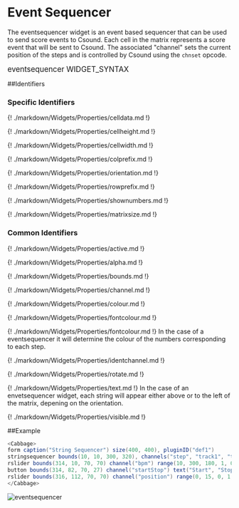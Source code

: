 # Event Sequencer

The eventsequencer widget is an event based sequencer that can be used to send score events to Csound. Each cell in the matrix represents a score event that will be sent to Csound. The associated "channel" sets the current position of the steps and is controlled by Csound using the `chnset` opcode. 

<big></pre>
eventsequencer WIDGET_SYNTAX
</pre></big>

<!--(End of syntax)/-->

##Identifiers

### Specific Identifiers


{! ./markdown/Widgets/Properties/celldata.md !}

{! ./markdown/Widgets/Properties/cellheight.md !}

{! ./markdown/Widgets/Properties/cellwidth.md !}

{! ./markdown/Widgets/Properties/colprefix.md !}

{! ./markdown/Widgets/Properties/orientation.md !}

{! ./markdown/Widgets/Properties/rowprefix.md !}

{! ./markdown/Widgets/Properties/shownumbers.md !}

{! ./markdown/Widgets/Properties/matrixsize.md !}

### Common Identifiers
{! ./markdown/Widgets/Properties/active.md !}

{! ./markdown/Widgets/Properties/alpha.md !}

{! ./markdown/Widgets/Properties/bounds.md !}

{! ./markdown/Widgets/Properties/channel.md !}

{! ./markdown/Widgets/Properties/colour.md !}

{! ./markdown/Widgets/Properties/fontcolour.md !}

{! ./markdown/Widgets/Properties/fontcolour.md !} In the case of a eventsequencer it will determine the colour of the numbers corresponding to each step. 

{! ./markdown/Widgets/Properties/identchannel.md !}

{! ./markdown/Widgets/Properties/rotate.md !}

{! ./markdown/Widgets/Properties/text.md !} In the case of an envetsequencer widget, each string will appear either above or to the left of the matrix, depening on the orientation. 

{! ./markdown/Widgets/Properties/visible.md !}

<!--(End of identifiers)/-->

##Example
```csharp
<Cabbage>
form caption("String Sequencer") size(400, 400), pluginID("def1")
stringsequencer bounds(10, 10, 300, 320), channels("step", "track1", "track2", "track3", "track4"), active(0), identchannel("trackerIdent"), textcolour(200, 200, 200), highlightcolour(60, 60, 60) outlinecolour(80,80,80), bpm(180), fontcolour("white") backgroundcolour(20, 20, 20) showstepnumbers(4), numberofsteps(16)
rslider bounds(314, 10, 70, 70) channel("bpm") range(10, 300, 180, 1, 0.001) text("BPM") 
button bounds(314, 82, 70, 27) channel("startStop") text("Start", "Stop") 
rslider bounds(316, 112, 70, 70) channel("position") range(0, 15, 0, 1, 1) 
</Cabbage>
```

![eventsequencer](../images/eventsequencer.gif)
